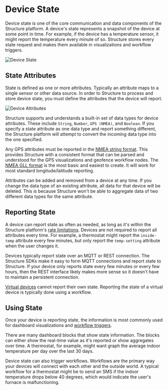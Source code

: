 # Device State

Device state is one of the core communication and data components of the Structure platform. A device's state represents a snapshot of the device at some point in time. For example, if the device has a temperature sensor, it might report the temperature every minute of so. Structure stores every state request and makes them available in visualizations and workflow triggers.

![Device State](/images/devices/state-diagram.png "Device State")

## State Attributes

State is defined as one or more attributes. Typically an attribute maps to a single sensor or other data source. In order to Structure to process and store device state, you must define the attributes that the device will report.

![Device Attributes](/images/devices/device-attributes.png "Device Attributes")

Structure supports and understands a built-in set of data types for device attributes. These include `String`, `Number`, `GPS (NMEA)`, and `Boolean`. If you specify a state attribute as one data type and report something different, the Structure platform will attempt to convert the incoming data type into the one specified.

Any GPS attributes must be reported in the [NMEA string format](http://www.gpsinformation.org/dale/nmea.htm). This provides Structure with a consistent format that can be parsed and understood for the GPS visualizations and geofence workflow nodes. The [NMEA GLL format](http://www.gpsinformation.org/dale/nmea.htm#GLL) is the most basic and easiest to create. It will work for most standard longitude/latitude reporting.

Attributes can be added and removed from a device at any time. If you change the data type of an existing attribute, all data for that device will be deleted. This is because Structure won't be able to aggregate data of two different data types for the same attribute.

## Reporting State

A device can report state as often as needed, as long as it's within the Structure platform's [rate limitations](/limits/overview). Devices are not required to report all attributes every time. For example, a thermostat might report the `inside-temp` attribute every few minutes, but only report the `temp-setting` attribute when the user changes it.

Devices typically report state over an MQTT or REST connection. The Structure SDKs make it easy to form MQTT connections and report state to Structure. If your device only reports state every few minutes or every few hours, then the REST interface likely makes more sense so it doesn't have to maintain a persistent connection.

[Virtual devices](/devices/overview/#device-configuration) cannot report their own state. Reporting the state of a virtual device is typically done using a workflow.

## Using State

Once your device is reporting state, the information is most commonly used for dashboard visualizations and [workflow triggers](/workflows/triggers/device/).

There are many dashboard blocks that show state information. The blocks can either show the real-time value as it's reported or show aggregates over time. A thermostat, for example, might want graph the average indoor temperature per day over the last 30 days.

Device state can also trigger workflows. Workflows are the primary way your devices will connect with each other and the outside world. A typical workflow for a thermostat might be to send an SMS if the indoor temperature drops below 40 degrees, which would indicate the user's furnace is malfunctioning.
